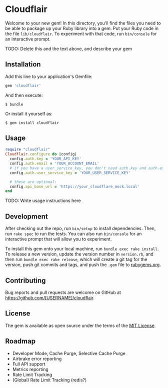 # Cloudflair

Welcome to your new gem! In this directory, you'll find the files you need to be able to package up your Ruby library into a gem. Put your Ruby code in the file `lib/cloudflair`. To experiment with that code, run `bin/console` for an interactive prompt.

TODO: Delete this and the text above, and describe your gem

## Installation

Add this line to your application's Gemfile:

```ruby
gem 'cloudflair'
```

And then execute:

    $ bundle

Or install it yourself as:

    $ gem install cloudflair

## Usage

```ruby
require "cloudflair"
Cloudflair.configure do |config|
  config.auth.key = 'YOUR_API_KEY'
  config.auth.email = 'YOUR_ACCOUNT_EMAIL'
  # if you have a user_service_key, you don't need auth.key and auth.email
  config.auth.user_service_key = 'YOUR_USER_SERVICE_KEY'

  # these are optional:
  config.api_base_url = 'https://your_cloudflare_mock.local'
end
```

TODO: Write usage instructions here

## Development

After checking out the repo, run `bin/setup` to install dependencies. Then, run `rake spec` to run the tests. You can also run `bin/console` for an interactive prompt that will allow you to experiment.

To install this gem onto your local machine, run `bundle exec rake install`. To release a new version, update the version number in `version.rb`, and then run `bundle exec rake release`, which will create a git tag for the version, push git commits and tags, and push the `.gem` file to [rubygems.org](https://rubygems.org).

## Contributing

Bug reports and pull requests are welcome on GitHub at https://github.com/[USERNAME]/cloudflair.


## License

The gem is available as open source under the terms of the [MIT License](http://opensource.org/licenses/MIT).

## Roadmap

* Developer Mode, Cache Purge, Selective Cache Purge
* Airbrake error reporting
* Full API support
* Metrics reporting
* Rate Limit Tracking
* (Global) Rate Limit Tracking (redis?)
